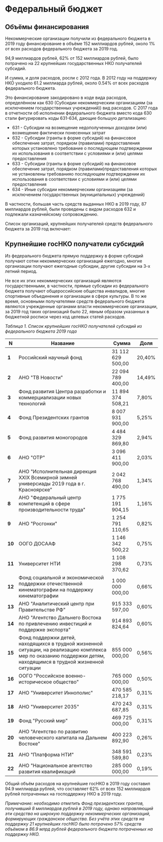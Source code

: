# Федеральный бюджет

## Объёмы финансирования

Некоммерческие организации получили из федерального бюджета в 2019 году финансирование в объёме 152 миллиардов рублей, около 1% от всех расходов федерального бюджета за 2019 год.

94,9 миллиардов рублей, 62% от 152 миллиардов рублей, было потрачено на 22 крупнейших государственных НКО получателей субсидий.

И сумма, и доля расходов, росли с 2012 года. В 2012 году на поддержку НКО уходило 61.2 миллиарда рублей, около 0.54% от всех расходов федерального бюджета.

Это финансирование закодировано в коде вида расходов, определённом как 630 (Субсидии некоммерческим организациям (за исключением государственных учреждений)) вид расходов. С 2017 года в отчетности об исполнении федерального бюджета вместо кода 630 стали фигурировать коды 631-634, дающие большую детализацию:

- 631 - Субсидии на возмещение недополученных доходови (или) возмещение фактически понесенных затрат
- 632 - Субсидии (гранты в форме субсидий) на финансовое обеспечение затрат, порядком (правилами) предоставления которых установлено требование о последующем подтверждении их использования в соответствии с условиями и (или) целями предоставления
- 633 - Субсидии (гранты в форме субсидий) на финансовое обеспечение затрат, порядком (правилами)предоставления которых не установлены требованияо последующем подтверждении их использования в соответствии с условиями и (или) целями предоставления
- 634 - Иные субсидии некоммерческим организациям (за исключением государственных (муниципальных) учреждений)

В частности, большая часть средств выданных НКО в 2019 году, 87 миллиардов рублей, были проведены с видом расходов 632 и подлежали казначейскому сопровождению.

Список организаций, крупнейших получателей средств федерального бюджета за 2019 год включает:

## Крупнейшие госНКО получатели субсидий

Из федерального бюджета прямую поддержку в форме субсидий получают сотни некоммерческих организаций ежегодно, многие организации получают ежегодные субсидии, другие субсидии на 3-х летний период.

Не все их этих некоммерческих организаций являются государственными, в частности, прямые субсидии из федерального бюджета получают общероссийские общества инвалидов, многие спортивные объединения и организации в сфере культуры. В то же время, основными получателями средств федерального бюджета являются учрежденные органами власти некоммерческие организации, за 2019 год таких организаций было 22, явным образом указанных в бюджетной росписи через код целевых статей расходов.

_Таблица 1. Список крупнейших госНКО получателей субсидий из федерального бюджета 2019 года_

| **N** | **Название** | **Сумма** | **Доля** |
| --- | --- | --- | --- |
| **1** | Российский научный фонд | 31 112 629 500,00 | 20,40% |
| **2** | АНО "ТВ Новости" | 22 094 789 400,00 | 14,49% |
| **3** | Фонд развития Центра разработки и коммерциализации новых технологий | 11 894 374 508,21 | 7,80% |
| **4** | Фонд Президентских грантов | 8 007 931 900,00 | 5,25% |
| **5** | Фонд развития моногородов | 4 484 329 869,80 | 2,94% |
| **6** | АНО "ОТР" | 3 096 411 900,00 | 2,03% |
| **7** | АНО "Исполнительная дирекция XXIX Всемирной зимней универсиады 2019 года в г. Красноярске" | 2 042 768 490,00 | 1,34% |
| **8** | АНО "Федеральный центр компетенций в сфере производительности труда" | 1 775 191 904,15 | 1,16% |
| **9** | АНО "Росгонки" | 1 254 791 110,65 | 0,82% |
| **10** | ООГО ДОСААФ | 1 146 342 500,22 | 0,75% |
| **11** | Университет НТИ | 1 108 298 370,62 | 0,73% |
| **12** | Фонд социальной и экономической поддержки отечественной кинематографии на поддержку кинематографии | 1 000 000 000,00 | 0,66% |
| **13** | АНО "Аналитический центр при Правительстве РФ" | 915 333 597,00 | 0,60% |
| **14** | АНО "Агентство Дальнего Востока по привлечению инвестиций и поддержке экспорта" | 914 893 824,64 | 0,60% |
| **15** | Фонд поддержки детей, находящихся в трудной жизненной ситуации, на реализацию комплекса мер по оказанию поддержки детям, находящимся в трудной жизненной ситуации | 855 000 000,00 | 0,56% |
| **16** | ООГО "Российское военно-историческое общество" | 765 000 000,00 | 0,50% |
| **17** | АНО "Университет Иннополис" | 470 585 218,17 | 0,31% |
| **18** | АНО "Университет 2035" | 470 243 687,85 | 0,31% |
| **19** | Фонд "Русский мир" | 469 725 000,00 | 0,31% |
| **20** | АНО "Агентство по развитию человеческого капитала на Дальнем Востоке" | 400 223 892,90 | 0,26% |
| **21** | АНО "Платформа НТИ" | 348 591 589,80 | 0,23% |
| **22** | АНО "Национальное агентство развития квалификаций | 285 000 000,00 | 0,19% |

Общий объём расходов на крупнейшие госНКО в 2019 году составил 94.9 миллиарда рублей, что составляет 62% от всех 152 миллиардов рублей потраченных на господдержку НКО в 2019 году.

_Примечание: необходимо отметить Фонд президентских грантов, получивший 8 миллиардов рублей в 2019 году, однако направляющий эти средства на широкую поддержку некоммерческих организаций, формирующих гражданское общества. Без учёта этих средств на поддержку 21 крупнейших госНКО было потрачено 57% средств объёмом в 86.9 млрд рублей федерального бюджета потраченных на поддержку НКО._

